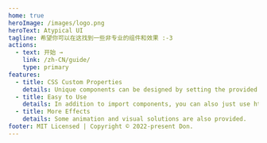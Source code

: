 ```yaml
---
home: true
heroImage: /images/logo.png
heroText: Atypical UI
tagline: 希望你可以在这找到一些非专业的组件和效果 :-3
actions:
  - text: 开始 →
    link: /zh-CN/guide/
    type: primary
features:
  - title: CSS Custom Properties
    details: Unique components can be designed by setting the provided css custom properties.
  - title: Easy to Use
    details: In addition to import components, you can also just use html `class` to achieve visual effects.
  - title: More Effects
    details: Some animation and visual solutions are also provided.
footer: MIT Licensed | Copyright © 2022-present Don.
---
```

